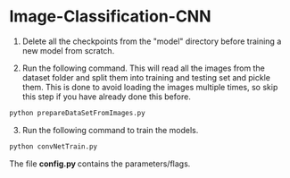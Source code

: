 # Image-Classification-CNN

1) Delete all the checkpoints from the "model" directory before training a new model from scratch.

2) Run the following command. This will read all the images from the dataset folder and split them into training and testing set and pickle them. This is done to avoid loading the images multiple times, so skip this step if you have already done this before.
```python
python prepareDataSetFromImages.py 
```

3) Run the following command to train the models. 
```python
python convNetTrain.py
```

The file <b> config.py </b> contains the parameters/flags.
